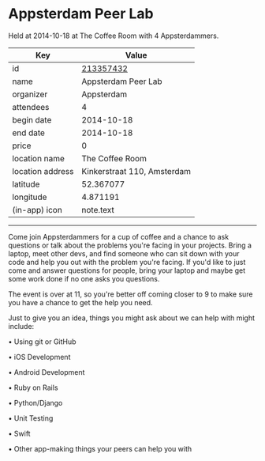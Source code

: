 # Appsterdam Peer Lab
Held at 2014-10-18 at The Coffee Room with 4 Appsterdammers.
        
|Key|Value
|---|---|
|id|[213357432](https://www.meetup.com/appsterdam/events/213357432/)|
|name|Appsterdam Peer Lab|
|organizer|Appsterdam|
|attendees|4|
|begin date|2014-10-18|
|end date|2014-10-18|
|price|0|
|location name|The Coffee Room|
|location address|Kinkerstraat 110, Amsterdam|
|latitude|52.367077|
|longitude|4.871191|
|(in-app) icon|note.text|

---

Come join Appsterdammers for a cup of coffee and a chance to ask questions or talk about the problems you're facing in your projects. Bring a laptop, meet other devs, and find someone who can sit down with your code and help you out with the problem you're facing. If you'd like to just come and answer questions for people, bring your laptop and maybe get some work done if no one asks you questions.

The event is over at 11, so you're better off coming closer to 9 to make sure you have a chance to get the help you need.

Just to give you an idea, things you might ask about we can help with might include:

• Using git or GitHub

• iOS Development

• Android Development

• Ruby on Rails

• Python/Django

• Unit Testing

• Swift

• Other app-making things your peers can help you with


